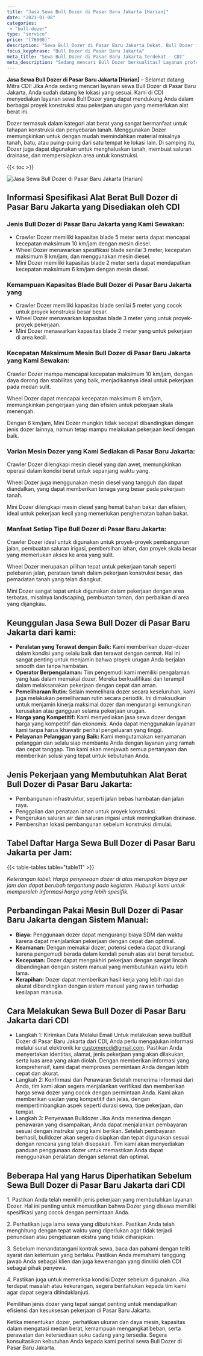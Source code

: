 ```yaml
---
title: "Jasa Sewa Bull Dozer di Pasar Baru Jakarta [Harian]"
date: "2023-01-08"
categories:
 - "bull-dozer"
type: "service"
price: "[76000]"
description: "Sewa Bull Dozer di Pasar Baru Jakarta Dekat. Bull Dozer ini merupakan pilihan tepat dalam proyek pembangunan sebagai alat berat berkualitas tinggi dan andal. Segera konsultasikan kebutuhan Anda."
focus_keyphrase: "Bull Dozer di Pasar Baru Jakarta"
meta_title: "Sewa Bull Dozer di Pasar Baru Jakarta Terdekat - CDI"
meta_description: "Sedang mencari Bull Dozer berkualitas? Layanan profesional kami siap melayani dengan solusi optimal. Dapatkan penawaran sekarang."
---
```


**Jasa Sewa Bull Dozer di Pasar Baru Jakarta [Harian]** – Selamat datang Mitra CDI! Jika Anda sedang mencari layanan sewa Bull Dozer di Pasar Baru Jakarta, Anda sudah datang ke lokasi yang sesuai. Kami di CDI menyediakan layanan sewa Bull Dozer yang dapat mendukung Anda dalam berbagai proyek konstruksi atau pekerjaan urugan yang memerlukan alat berat ini.

Dozer termasuk dalam kategori alat berat yang sangat bermanfaat untuk tahapan konstruksi dan penyebaran tanah. Menggunakan Dozer memungkinkan untuk dengan mudah memindahkan material misalnya tanah, batu, atau puing-puing dari satu tempat ke lokasi lain. Di samping itu, Dozer juga dapat digunakan untuk menghaluskan tanah, membuat saluran drainase, dan mempersiapkan area untuk konstruksi.

{{< toc >}}

![Jasa Sewa Bull Dozer di Pasar Baru Jakarta [Harian]](/images/bull-dozer/bull-dozer-20.jpg)

## Informasi Spesifikasi Alat Berat Bull Dozer di Pasar Baru Jakarta yang Disediakan oleh CDI

### Jenis Bull Dozer di Pasar Baru Jakarta yang Kami Sewakan:

*   Crawler Dozer memiliki kapasitas blade 5 meter serta dapat mencapai kecepatan maksimum 10 km/jam dengan mesin diesel.
*   Wheel Dozer menawarkan spesifikasi blade senilai 3 meter, kecepatan maksimum 8 km/jam, dan menggunakan mesin diesel.
*   Mini Dozer memiliki kapasitas blade 2 meter serta dapat mendapatkan kecepatan maksimum 6 km/jam dengan mesin diesel.

### Kemampuan Kapasitas Blade Bull Dozer di Pasar Baru Jakarta yang

*   Crawler Dozer memiliki kapasitas blade senilai 5 meter yang cocok untuk proyek konstruksi besar besar.
*   Wheel Dozer menawarkan kapasitas blade 3 meter yang untuk proyek-proyek pekerjaan.
*   Mini Dozer menawarkan kapasitas blade 2 meter yang untuk pekerjaan di area kecil.

### Kecepatan Maksimum Mesin Bull Dozer di Pasar Baru Jakarta yang Kami Sewakan:

Crawler Dozer mampu mencapai kecepatan maksimum 10 km/jam, dengan daya dorong dan stabilitas yang baik, menjadikannya ideal untuk pekerjaan pada medan sulit.

Wheel Dozer dapat mencapai kecepatan maksimum 8 km/jam, memungkinkan pengerjaan yang dan efisien untuk pekerjaan skala menengah.

Dengan 6 km/jam, Mini Dozer mungkin tidak secepat dibandingkan dengan jenis dozer lainnya, namun tetap mampu melakukan pekerjaan kecil dengan baik.

### Varian Mesin Dozer yang Kami Sediakan di Pasar Baru Jakarta:

Crawler Dozer dilengkapi mesin diesel yang dan awet, memungkinkan operasi dalam kondisi berat untuk sepanjang waktu yang.

Wheel Dozer juga menggunakan mesin diesel yang tangguh dan dapat diandalkan, yang dapat memberikan tenaga yang besar pada pekerjaan tanah.

Mini Dozer dilengkapi mesin diesel yang hemat bahan bakar dan efisien, ideal untuk pekerjaan kecil yang memerlukan penghematan bahan bakar.

### Manfaat Setiap Tipe Bull Dozer di Pasar Baru Jakarta:

Crawler Dozer ideal untuk digunakan untuk proyek-proyek pembangunan jalan, pembuatan saluran irigasi, pembersihan lahan, dan proyek skala besar yang memerlukan akses ke area yang sulit.

Wheel Dozer merupakan pilihan tepat untuk pekerjaan tanah seperti pelebaran jalan, perataan tanah dalam pekerjaan konstruksi besar, dan pemadatan tanah yang telah diangkut.

Mini Dozer sangat tepat untuk digunakan dalam pekerjaan dengan area terbatas, misalnya landscaping, pembuatan taman, dan perbaikan di area yang dijangkau.

## Keunggulan Jasa Sewa Bull Dozer di Pasar Baru Jakarta dari kami:

*   **Peralatan yang Terawat dengan Baik:** Kami memberikan dozer-dozer dalam kondisi yang selalu baik dan terawat dengan cermat. Hal ini sangat penting untuk menjamin bahwa proyek urugan Anda berjalan smooth dan tanpa hambatan.
*   **Operator Berpengalaman:** Tim pengemudi kami memiliki pengalaman yang luas dalam memakai dozer. Mereka berkualifikasi dan terampil dalam melaksanakan pekerjaan dengan cepat dan aman.
*   **Pemeliharaan Rutin:** Selain memelihara dozer secara keseluruhan, kami juga melakukan pemeliharaan rutin secara periodik. Ini dimaksudkan untuk menjamin kinerja maksimal dozer dan mengurangi kemungkinan kerusakan atau gangguan selama pekerjaan urugan.
*   **Harga yang Kompetitif:** Kami menyediakan jasa sewa dozer dengan harga yang kompetitif dan ekonomis. Anda dapat menggunakan layanan kami tanpa harus khawatir perihal pengeluaran yang tinggi.
*   **Pelayanan Pelanggan yang Baik:** Kami mengutamakan kenyamanan pelanggan dan selalu siap membantu Anda dengan layanan yang ramah dan cepat tanggap. Tim kami akan menjawab semua pertanyaan dan memberikan solusi yang tepat untuk kebutuhan Anda.

## Jenis Pekerjaan yang Membutuhkan Alat Berat Bull Dozer di Pasar Baru Jakarta:

*   Pembangunan infrastruktur, seperti jalan bebas hambatan dan jalan raya.
*   Penggalian dan penataan lahan untuk proyek konstruksi.
*   Pengerukan saluran air dan saluran irigasi untuk meningkatkan drainase.
*   Pembersihan lokasi pembangunan sebelum konstruksi dimulai.

## Tabel Daftar Harga Sewa Bull Dozer di Pasar Baru Jakarta per Jam:

{{< table-tables table="table11" >}}

_Keterangan tabel: Harga penyewaan dozer di atas merupakan biaya per jam dan dapat berubah tergantung pada kegiatan. Hubungi kami untuk memperoleh informasi harga yang lebih spesifik._

## Perbandingan Pakai Mesin Bull Dozer di Pasar Baru Jakarta dengan Sistem Manual:

*   **Biaya:** Penggunaan dozer dapat mengurangi biaya SDM dan waktu karena dapat menjalankan pekerjaan dengan cepat dan optimal.
*   **Keamanan:** Dengan memakai dozer, potensi cedera dapat dikurangi karena pengemudi berada dalam kendali penuh atas alat berat tersebut.
*   **Kecepatan:** Dozer dapat mengakhiri pekerjaan dengan sangat lincah dibandingkan dengan sistem manual yang membutuhkan waktu lebih lama.
*   **Kerapihan:** Dozer dapat memberikan hasil kerja yang lebih rapi dan akurat dibandingkan dengan sistem manual yang rawan terhadap kesilapan manusia.

## Cara Melakukan Sewa Bull Dozer di Pasar Baru Jakarta dari CDI

*   Langkah 1: Kirimkan Data Melalui Email
Untuk melakukan sewa bullBull Dozer di Pasar Baru Jakarta dari CDI, Anda perlu mengajukan informasi melalui surat elektronik ke customercdi@gmail.com. Pastikan Anda menyertakan identitas, alamat, jenis pekerjaan yang akan dilakukan, serta luas area yang akan diolah. Dengan memberikan informasi yang komprehensif, kami dapat memproses permintaan Anda dengan lebih cepat dan akurat.
*   Langkah 2: Konfirmasi dan Penawaran
Setelah menerima informasi dari Anda, tim kami akan segera menjalankan verifikasi dan memberikan harga sewa dozer yang cocok dengan permintaan Anda. Kami akan memberikan usulan yang kompetitif dan jelas, dengan mempertimbangkan aspek seperti durasi sewa, tipe pekerjaan, dan tempat.
*   Langkah 3: Penyewaan Bulldozer
Jika Anda menerima dengan penawaran yang disampaikan, Anda dapat menjalankan pembayaran sesuai dengan instruksi yang kami berikan. Setelah pembayaran berhasil, bulldozer akan segera disiapkan dan tepat digunakan sesuai dengan rencana yang telah disepakati. Tim kami akan menyediakan panduan penggunaan dozer untuk memastikan Anda dapat menggunakan peralatan dengan selamat dan optimal.

## Beberapa Hal yang Harus Diperhatikan Sebelum Sewa Bull Dozer di Pasar Baru Jakarta dari CDI

1\.  Pastikan Anda telah memilih jenis pekerjaan yang membutuhkan layanan Dozer. Hal ini penting untuk memastikan bahwa Dozer yang disewa memiliki spesifikasi yang cocok dengan permintaan Anda.

2\.  Perhatikan juga lama sewa yang dibutuhkan. Pastikan Anda telah menghitung dengan tepat waktu yang diperlukan agar tidak terjadi penundaan atau pengeluaran ekstra yang tidak diharapkan.

3\.  Sebelum menandatangani kontrak sewa, baca dan pahami dengan teliti syarat dan ketentuan yang berlaku. Pastikan Anda memahami tanggung jawab Anda sebagai klien dan juga kewenangan yang dimiliki oleh CDI sebagai pihak penyewa.

4\.  Pastikan juga untuk memeriksa kondisi Dozer sebelum digunakan. Jika terdapat masalah atau kekurangan, segera beritahukan kepada tim kami agar dapat segera ditindaklanjuti.

Pemilihan jenis dozer yang tepat sangat penting untuk mendapatkan efisiensi dan kesuksesan pekerjaan di Pasar Baru Jakarta.

Ketika menentukan dozer, perhatikan ukuran dan daya mesin, kapasitas dalam mengatasi medan berat, kemampuan mengangkat beban, serta perawatan dan ketersediaan suku cadang yang tersedia. Segera konsultasikan kebutuhan Anda kepada kami perihal sewa Bull Dozer di Pasar Baru Jakarta.